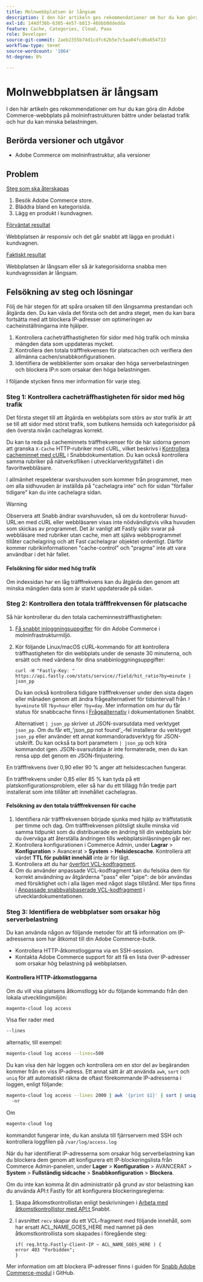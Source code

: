 ```yaml
---
title: Molnwebbplatsen är långsam
description: I den här artikeln ges rekommendationer om hur du kan göra din Adobe Commerce-webbplats på molninfrastrukturen bättre under belastad trafik och hur du kan minska belastningen.
exl-id: 144df36b-6305-4e57-b813-46bbb0ddedda
feature: Cache, Categories, Cloud, Paas
role: Developer
source-git-commit: 2aeb2355b74d1cdfc62b5e7c5aa04fcd0a654733
workflow-type: tm+mt
source-wordcount: '1064'
ht-degree: 0%

---
```


# Molnwebbplatsen är långsam

I den här artikeln ges rekommendationer om hur du kan göra din Adobe Commerce-webbplats på molninfrastrukturen bättre under belastad trafik och hur du kan minska belastningen.

## Berörda versioner och utgåvor

* Adobe Commerce om molninfrastruktur, alla versioner

## Problem

<u>Steg som ska återskapas</u>

1. Besök Adobe Commerce store.
1. Bläddra bland en kategorisida.
1. Lägg en produkt i kundvagnen.

<u>Förväntat resultat</u>

Webbplatsen är responsiv och det går snabbt att lägga en produkt i kundvagnen.

<u>Faktiskt resultat</u>

Webbplatsen är långsam eller så är kategorisidorna snabba men kundvagnssidan är långsam.

## Felsökning av steg och lösningar

Följ de här stegen för att spåra orsaken till den långsamma prestandan och åtgärda den. Du kan växla det första och det andra steget, men du kan bara fortsätta med att blockera IP-adresser om optimeringen av cacheinställningarna inte hjälper.

1. Kontrollera cacheträffhastigheten för sidor med hög trafik och minska mängden data som uppdateras mycket.
1. Kontrollera den totala träfffrekvensen för platscachen och verifiera den allmänna cachen/snabbkonfigurationen.
1. Identifiera de webbklienter som orsakar den höga serverbelastningen och blockera IP:n som orsakar den höga belastningen.

I följande stycken finns mer information för varje steg.

### Steg 1: Kontrollera cacheträffhastigheten för sidor med hög trafik

Det första steget till att åtgärda en webbplats som störs av stor trafik är att se till att sidor med störst trafik, som butikens hemsida och kategorisidor på den översta nivån cachelagras korrekt.

Du kan ta reda på cacheminnets träfffrekvenser för de här sidorna genom att granska `X-Cache` HTTP-rubriker med cURL, vilket beskrivs i [Kontrollera cacheminnet med cURL](https://docs.fastly.com/guides/debugging/checking-cache#using-curl) i Snabbdokumentation. Du kan också kontrollera samma rubriker på nätverksfliken i utvecklarverktygsfältet i din favoritwebbläsare.

I allmänhet respekterar svarshuvuden som kommer från programmet, men om alla sidhuvuden är inställda på &quot;cachelagra inte&quot; och för sidan &quot;förfaller tidigare&quot; kan du inte cachelagra sidan.

>[!WARNING]
>
>Observera att Snabb ändrar svarshuvuden, så om du kontrollerar huvud-URL:en med cURL eller webbläsaren visas inte nödvändigtvis vilka huvuden som skickas av programmet. Det är vanligt att Fastly själv svarar på webbläsare med rubriker utan cache, men att själva webbprogrammet tillåter cachelagring och att Fast cachelagrar objektet ordentligt. Därför kommer rubrikinformationen &quot;cache-control&quot; och &quot;pragma&quot; inte att vara användbar i det här fallet.

#### Felsökning för sidor med hög trafik

Om indexsidan har en låg träfffrekvens kan du åtgärda den genom att minska mängden data som är starkt uppdaterade på sidan.

### Steg 2: Kontrollera den totala träfffrekvensen för platscache

Så här kontrollerar du den totala cacheminnesträffhastigheten:

1. [Få snabbt inloggningsuppgifter](https://experienceleague.adobe.com/en/docs/commerce-cloud-service/user-guide/cdn/setup-fastly/fastly-configuration) för din Adobe Commerce i molninfrastrukturmiljö.
1. Kör följande Linux/macOS cURL-kommando för att kontrollera träffhastigheten för din webbplats under de senaste 30 minuterna, och ersätt och med värdena för dina snabbinloggningsuppgifter:

   `curl -H "Fastly-Key: " https://api.fastly.com/stats/service//field/hit_ratio?by=minute | json_pp`

   Du kan också kontrollera tidigare träfffrekvenser under den sista dagen eller månaden genom att ändra frågealternativet för tidsintervall från `?by=minute` till `?by=hour` eller `?by=day`. Mer information om hur du får status för snabbcache finns i [Frågealternativ](https://docs.fastly.com/api/stats#Query) i dokumentationen Snabbt.

   Alternativet `| json_pp` skriver ut JSON-svarsutdata med verktyget `json_pp`. Om du får ett_&#39;json\_pp not found&#39;_-fel installerar du verktyget `json_pp` eller använder ett annat kommandoradsverktyg för JSON-utskrift. Du kan också ta bort parametern `| json_pp` och köra kommandot igen. JSON-svarsutdata är inte formaterade, men du kan rensa upp det genom en JSON-finjustering.

En träfffrekvens över 0,90 eller 90 % anger att helsidescachen fungerar.

En träfffrekvens under 0,85 eller 85 % kan tyda på ett platskonfigurationsproblem, eller så har du ett tillägg från tredje part installerat som inte tillåter att innehållet cachelagras.

#### Felsökning av den totala träfffrekvensen för cache

1. Identifiera när träfffrekvensen började sjunka med hjälp av träffstatistik per timme och dag. Om träfffrekvensen plötsligt skulle minska vid samma tidpunkt som du distribuerade en ändring till din webbplats bör du överväga att återställa ändringen tills webbplatsinläsningen går ner.
1. Kontrollera konfigurationen i Commerce Admin, under **Lagrar** > **Konfiguration** > Avancerat > **System** > **Helsidescache**. Kontrollera att värdet **TTL för publikt innehåll** inte är för lågt.
1. Kontrollera att du har [överfört VCL-kodfragment](https://experienceleague.adobe.com/en/docs/commerce-cloud-service/user-guide/cdn/setup-fastly/fastly-configuration#upload-vcl-snippets).
1. Om du använder anpassade VCL-kodfragment kan du felsöka dem för korrekt användning av åtgärderna &quot;pass&quot; eller &quot;pipe&quot;: de bör användas med försiktighet och i alla lägen med något slags tillstånd. Mer tips finns i [Anpassade snabbvalsbaserade VCL-kodfragment](https://experienceleague.adobe.com/en/docs/commerce-cloud-service/user-guide/cdn/custom-vcl-snippets/fastly-vcl-custom-snippets) i utvecklardokumentationen.

### Steg 3: Identifiera de webbplatser som orsakar hög serverbelastning

Du kan använda någon av följande metoder för att få information om IP-adresserna som har åtkomst till din Adobe Commerce-butik.

* Kontrollera HTTP-åtkomstloggarna via en SSH-session.
* Kontakta Adobe Commerce support för att få en lista över IP-adresser som orsakar hög belastning på webbplatsen.

#### Kontrollera HTTP-åtkomstloggarna

Om du vill visa platsens åtkomstlogg kör du följande kommando från den lokala utvecklingsmiljön:

```bash
magento-cloud log access
```

Visa fler rader med

```bash
--lines
```

alternativ, till exempel:

```bash
magento-cloud log access --lines=500
```

Du kan visa den här loggen och kontrollera om en stor del av begäranden kommer från en viss IP-adress. Ett annat sätt är att använda `awk`, `sort` och `uniq` för att automatiskt räkna de oftast förekommande IP-adresserna i loggen, enligt följande:

```bash
magento-cloud log access --lines 2000 | awk '{print $1}' | sort | uniq -c | sort
  -nr
```

Om

```bash
magento-cloud log
```

kommandot fungerar inte, du kan ansluta till fjärrservern med SSH och kontrollera loggfilen på `/var/log/access.log`

När du har identifierat IP-adresserna som orsakar hög serverbelastning kan du blockera dem genom att konfigurera ett IP-blockeringslista från Commerce Admin-panelen, under **Lager** > **Konfiguration** > AVANCERAT > **System** > **Fullständig sidcache** > **Snabbkonfiguration** > **Blockera**.

Om du inte kan komma åt din administratör på grund av stor belastning kan du använda API:t Fastly för att konfigurera blockeringsreglerna:

1. Skapa åtkomstkontrollistan enligt beskrivningen i [Arbeta med åtkomstkontrollistor med API:t ](https://docs.fastly.com/guides/access-control-lists/working-with-acls-using-the-api) Snabbt.
1. I avsnittet `recv` skapar du ett VCL-fragment med följande innehåll, som har ersatt ACL\_NAME\_GOES\_HERE med namnet på den åtkomstkontrollista som skapades i föregående steg:

   ```
   if( req.http.Fastly-Client-IP ~ ACL_NAME_GOES_HERE ) {
   error 403 "Forbidden";
   }
   ```

Mer information om att blockera IP-adresser finns i guiden för [Snabb Adobe Commerce-modul](https://github.com/fastly/fastly-magento2/blob/master/Documentation/Guides/BLOCKING.md) i GitHub.
